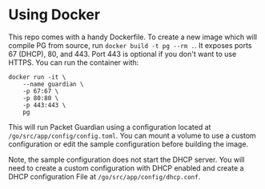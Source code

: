 # Using Docker

This repo comes with a handy Dockerfile. To create a new image which will compile
PG from source, run `docker build -t pg --rm .`. It exposes ports 67 (DHCP), 80, and 443.
Port 443 is optional if you don't want to use HTTPS. You can run the container with:

```
docker run -it \
    --name guardian \
    -p 67:67 \
    -p 80:80 \
    -p 443:443 \
    pg
```

This will run Packet Guardian using a configuration located at
`/go/src/app/config/config.toml`. You can mount a volume to use a
custom configuration or edit the sample configuration before building the image.

Note, the sample configuration does not start the DHCP server. You will need to
create a custom configuration with DHCP enabled and create a DHCP configuration File
at `/go/src/app/config/dhcp.conf`.
